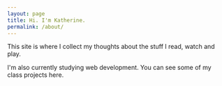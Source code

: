 ```yaml
---
layout: page
title: Hi. I'm Katherine.
permalink: /about/
---
```


This site is where I collect my thoughts about the stuff I read, watch and play.

I'm also currently studying web development. You can see some of my class projects here.